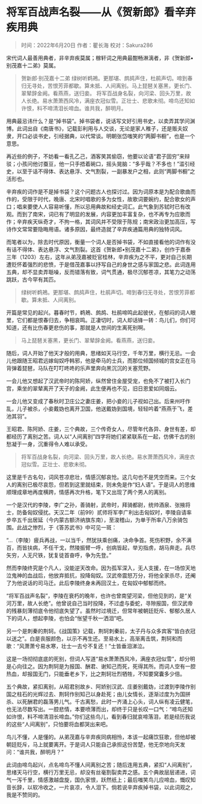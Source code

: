 # 将军百战声名裂——从《贺新郎》看辛弃疾用典

> 时间：2022年6月20日
> 作者：瞿长海
> 校对：Sakura286

宋代词人最善用典者，非辛弃疾莫属；稼轩词之用典最酣畅淋漓者，非《贺新郎•别茂嘉十二弟》莫属。

> 贺新郎·别茂嘉十二弟
> 绿树听鹈鴂。更那堪、鹧鸪声住，杜鹃声切。啼到春归无寻处，苦恨芳菲都歇。算未抵、人间离别。马上琵琶关塞黑，更长门、翠辇辞金阙。看燕燕，送归妾。
> 将军百战身名裂，向河梁、回头万里，故人长绝。易水萧萧西风冷，满座衣冠似雪。正壮士、悲歌未彻。啼鸟还知如许恨，料不啼清泪长啼血。谁共我，醉明月。

用典最忌讳什么？是“掉书袋”。掉书袋者，说话写文好引用书史，以卖弄其学问渊博。此词出自《南唐书》，记载彭利用与人交谈，无论是家人稚子，还是贩夫奴隶，开口必谈书史，引经据典，以代常谈。明朝张岱嗤笑的“两脚书橱”，也是一个意思。

再近些的例子，不妨看一看孔乙己，酒客笑其偷窃，他要以论语“君子固穷”来辩驳；小孩问他讨蚕豆，他一只手捂着碗口，摇头晃脑：“多乎哉？不多也！”滥引经史，以至于话不得体、表达悬浮、文气割裂，一副暴发户之相，此则“两脚书橱”之活形也。

辛弃疾的词作是不是掉书袋？这个问题古人也探讨过。因为词原本是为配合歌曲而作的，受限于时代，晚唐、北宋时唱歌的多为女性，故歌词要婉约，配合歌女的声口；唱来要使人人容易听懂，所以忌用典故和经史词汇。此气象到苏轼时已有改观。而到了南宋，词已有了明显的发展，内容更加丰富复杂，也不再专为应歌而作；辛弃疾天纵奇才，不拘一格，其词风并不受限于陈规；南宋政治更加高压，写诗作文常常要隐晦用语。诸多原因，最终造就了辛弃疾通篇用典的独特词风。

而笔者以为，除去时代原因，衡量一个词人是否掉书袋，不如直接看他的词作有没有话不得体、表达悬浮、文气割裂。这首《贺新郎•别茂嘉十二弟》，创作于嘉泰三年（1203）左右，这年从弟茂嘉被贬官桂林，辛弃疾为之不平，更对自己长期遭贬怀着强烈的悲愤，于是借茂嘉事以抒写自己的身世之感与家国之悲。此词连用五典，却不显卖弄聒噪，反而错落有致，词气贯通，极尽沉郁苍凉，其笔力之动荡跳跃，古今罕有其匹。

> 绿树听鹈鴂。更那堪、鹧鸪声住，杜鹃声切。啼到春归无寻处，苦恨芳菲都歇。算未抵、人间离别。

开篇是常见的起兴。暮春时节，鹈鴂、鹧鸪、杜鹃啼鸣此起彼伏，在郁闷的词人眼里，它们都是恨春归去，争相哀鸣。正凄切时，词人却话锋一转：鸟儿们，你们可知道，还有比伤春更悲伤的事，那就是人世间的生离死别啊。

> 马上琵琶关塞黑，更长门、翠辇辞金阙。看燕燕，送归妾。

随后，词人开始了他天才般的用典，思绪如天马行空，千年万里，横行无忌。一会儿他跟随王昭君远嫁匈奴呼韩邪，他是牵马的士兵，而那位倾国倾城的宫女正在马背弹着琵琶，马队在叮叮咚咚的乐声里奔向黑沉沉的关塞荒野。

一会儿他又想起了汉武帝时的陈阿娇，纵然曾住金屋受宠，也免不了被打入长门宫，乘坐的翠辇离开了天子的金阙，此生便再也不见，旧日恩爱如同烟云。

一会儿他又变成了春秋时卫庄公之妻庄姜，把小妾的儿子视如己出。后来州吁作乱，儿子被杀，小妾戴妫也离开卫国，他送戴妫到国境，轻轻吟着“燕燕于飞，差池其羽”。

王昭君、陈阿娇、庄姜，三个典故，三个传奇女人，尽管年代各异、身世有差，却都经历了离别之苦。词人以“人间离别”四字将她们紧紧联系在一起，仿佛千古的别愁凝于一身，沉重得令人难以承受。

> 将军百战身名裂，向河梁、回头万里，故人长绝。易水萧萧西风冷，满座衣冠似雪。正壮士、悲歌未彻。

这里是千古名句，词风苍凉悲壮，情感沉郁哀怆。这几句也不是凭空而来。三个女人的离别已极尽哀怨，但若到这里就结束，则未免是作“妇人语”。于是词人的思维顺理成章地再度横跨，情感再次升格，笔下又出现了两个男人的离别。

一个是汉代的李陵，李广之孙，善骑射，武帝时，拜骑都尉，统帅酒泉、张掖将士，防备匈奴侵扰。天汉二年（前99）贰师将军李广利出击匈奴时，李陵自请率步卒五千出居延（今内蒙古额济纳旗东南），至浚稽山，为单于所率八万余骑包围。此战之惨烈，于《答苏武书》中可见一斑：

“…（李陵）疲兵再战，一以当千，然犹扶乘创痛，决命争首。死伤积野，余不满百，而皆扶病，不任干戈，然陵振臂一呼，创病皆起，举刃指虏，胡马奔走。兵尽矢穷，人无尺铁，犹复徒首奋呼，争为先登。”

然而李陵终究是个凡人，没能逆天改命。因为孤军深入，无人支援，在一场惊天地泣鬼神的血战后，他放弃抵抗，投降匈奴。汉武帝震怒万分，将他全家杀尽，还阉了为他说话的司马迁。此后李陵终身未再回汉土，在匈奴中郁郁而终。

“将军百战声名裂”，李陵在衰朽的晚年，也许也曾南望河梁，但他见到的，是“关河万里，故人长绝”。他曾说自己当时投降，不过虚与委蛇，寻隙报国，但汉武帝的残暴刻薄彻底令他彻底失望了。虽然时过境迁，但常年被朝廷贬斥、郁郁久居人下的词人，想起李陵，也怕会“怅望千秋一洒泪”吧。

另一个是刺秦的荆轲。《战国策》记载，荆轲刺秦前，太子丹与众多宾客“皆白衣冠以送之”。白是丧服颜色，以示不再生还。至易水上，高渐离击筑，荆轲和而歌：“风萧萧兮易水寒，壮士一去兮不复还！”士皆垂泪涕泣。

这是一场彻彻底底的死别，但词人写道“易水萧萧西风冷，满座衣冠似雪”，却分明是心向往之。因为荆轲是为报国、酬君、谢知己而死，死得其所。而词人空有一腔热血，却报国无门，只能垂老乡下，比之荆轲壮烈牺牲，不知要窝囊多少倍。

五个典故，紧扣离别，从昭君别故乡、阿娇别汉武、庄姜别戴妫，过渡到李陵作别国之柱石的光辉过去、荆轲作别知己以身赴死；由儿女情长，逐渐过度为为国拼杀、以死酬君的磊落男儿气。千古离愁，此时一齐涌上心头，词人纵有凌云健笔，也无法尽数写出。一腔悲情，本要喷薄而出，却终于只是长叹一口气：“啼鸟还知如许恨，料不啼清泪长啼血。”你们这些鸟儿，看到春归就哀啼落泪，若是经历我说的这些“人间离别”，只怕要将血都哭出来吧。

鸟儿不懂，人是懂的。从弟茂嘉与辛弃疾同病相怜，本该一起痛饮狂歌，但他却被朝廷贬斥，马上就要离开。于是词人只能自己承担这份苦楚，他无奈地向天发问：“谁共我，醉明月？”

此词由啼鸟起兴，点名啼鸟不懂人间离别之苦；随后连用五典，紧扣“人间离别”，思绪天马行空，横行万里无忌，却没有丝毫割裂卖弄之感。五个典故层层递进，词气一泻千里，情感激越盘旋，国仇家恨，跃然纸上；最后嗤笑鸟儿应啼血，慨叹知音长辞，以软冷收之，一片哀凉，令人泪下。倘若说辛弃疾掉书袋，以此词观之，我是不赞同的。
